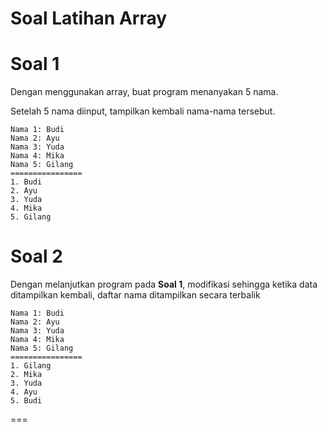 # Soal Latihan Array

# Soal 1
Dengan menggunakan array, buat program menanyakan 5 nama.

Setelah 5 nama diinput, tampilkan kembali nama-nama tersebut.

```
Nama 1: Budi
Nama 2: Ayu
Nama 3: Yuda
Nama 4: Mika
Nama 5: Gilang
================
1. Budi
2. Ayu
3. Yuda
4. Mika
5. Gilang
```

# Soal 2
Dengan melanjutkan program pada **Soal 1**, modifikasi sehingga ketika data ditampilkan kembali, daftar nama ditampilkan secara terbalik

```
Nama 1: Budi
Nama 2: Ayu
Nama 3: Yuda
Nama 4: Mika
Nama 5: Gilang
================
1. Gilang
2. Mika
3. Yuda
4. Ayu
5. Budi
```

===
